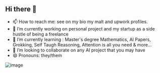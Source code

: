 ## Hi there 👋

- 📫 How to reach me: see on my bio my malt and upwork profiles.
- 🔭 I’m currently working on personal project and my startup as a side hustle of being a freelance
- 🌱 I’m currently learning : Master's degree Mathematics, AI Papers, Grokking, Self Taugh Reasoning, Attention is all you need & more...
- 👯 I’m looking to collaborate on any AI project that you may have
- 😄 Pronouns: they/them


![image](https://github.com/juxtopposed/juxtopposed/assets/115173648/f8006608-d227-4fcf-802f-216db800beb9)
